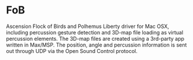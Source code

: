 FoB
===

Ascension Flock of Birds and Polhemus Liberty driver for Mac OSX,
including percussion gesture detection and 3D-map file loading as virtual percussion elements.
The 3D-map files are created using a 3rd-party app written in Max/MSP.
The position, angle and percussion information is sent out through UDP via the Open Sound Control protocol.
